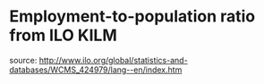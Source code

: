 # Employment-to-population ratio from ILO KILM

source: http://www.ilo.org/global/statistics-and-databases/WCMS_424979/lang--en/index.htm
